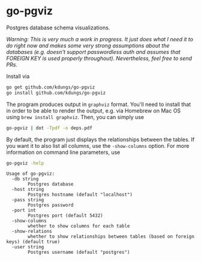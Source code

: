 # go-pgviz

Postgres database schema visualizations.

_Warning: This is very much a work in progress. It just does what I need it to
do right now and makes some very strong assumptions about the databases (e.g.
doesn't support passwordless auth and assumes that FOREIGN KEY is used properly
throughout). Nevertheless, feel free to send PRs._

Install via

```zsh
go get github.com/kdungs/go-pgviz
go install github.com/kdungs/go-pgviz
```

The program produces output in `graphviz` format. You'll need to install that
in order to be able to render the output, e.g. via Homebrew on Mac OS using
`brew install graphviz`. Then, you can simply use

```zsh
go-pgviz | dot -Tpdf -o deps.pdf
```

By default, the program just displays the relationships between the tables. If
you want it to also list all columns, use the `-show-columns` option. For more
information on command line parameters, use

```zsh
go-pgviz -help
```

```
Usage of go-pgviz:
  -db string
        Postgres database
  -host string
        Postgres hostname (default "localhost")
  -pass string
        Postgres password
  -port int
        Postgres port (default 5432)
  -show-columns
        whether to show columns for each table
  -show-relations
        whether to show relationships between tables (based on foreign keys) (default true)
  -user string
        Postgres username (default "postgres")
```

